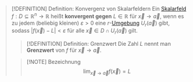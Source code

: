 >[!DEFINITION] Definition: Konvergenz von Skalarfeldern
>Ein [Skalarfeld](Skalarfeld.md) $f: D\subseteq \mathbb{R}^n\to\mathbb{R}$ heißt **konvergent gegen** $L\in\mathbb{R}$ für  $\vec{x}\to\vec{a}$, wenn es zu jedem (beliebig kleinen) $\varepsilon \gt 0$ eine $r$-[Umgebung](../../../../Lineare%20Algebra/Vektoren%20als%20Matrizen/Reelle%20Vektoren/r-Umgebung.md) $U_r(\vec{a})$ gibt, sodass $|f(\vec{x})-L|\lt \varepsilon$ für alle $\vec{x}\in D \cap U_r(\vec{a})$ gilt.
>
>>[!DEFINITION] Definition: Grenzwert
>>Die Zahl $L$ nennt man **Grenzwert** von $f$ für $\vec{x}\to\vec{a}$.
>
>>[!NOTE] Bezeichnung
>>$$\lim_{\vec{x}\to \vec{a}} f(\vec{x}) = L$$
>>